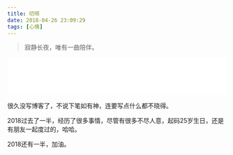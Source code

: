 ```yaml
---
title: 叨唠
date: 2018-04-26 23:09:29
tags: [心情]
---
```


> 寂静长夜，唯有一曲陪伴。

<iframe frameborder="no" border="0" marginwidth="0" marginheight="0" width="100%" height="86" src="//music.163.com/outchain/player?type=2&id=149297&auto=0&height=66"></iframe>

很久没写博客了，不说下笔如有神，连要写点什么都不晓得。

2018过去了一半，经历了很多事情，尽管有很多不尽人意，起码25岁生日，还是有朋友一起度过的，哈哈。

2018还有一半，加油。